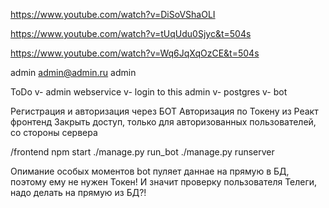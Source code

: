 <!-- django_react_CRM -->
https://www.youtube.com/watch?v=DiSoVShaOLI

<!-- User Registration -->
https://www.youtube.com/watch?v=tUqUdu0Sjyc&t=504s

<!-- API Token -->
https://www.youtube.com/watch?v=Wq6JqXqOzCE&t=504s

admin
admin@admin.ru
admin

ToDo
v- admin webservice
v- login to this admin
v- postgres
v- bot

Регистрация и авторизация через БОТ
Авторизация по Токену из Реакт фронтенд
Закрыть доступ, только для авторизованных пользователей, со стороны сервера

/frontend npm start
./manage.py run_bot
./manage.py runserver

Опимание особых моментов
bot пуляет даннае на прямую в БД, поэтому ему не нужен Токен!
И значит проверку пользователя Телеги, надо делать на прямую из БД?!
